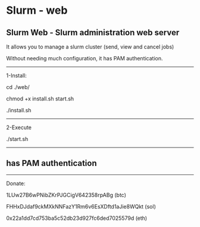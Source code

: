 # Slurm - web
Slurm Web - Slurm administration web server
--------------------------------------------
It allows you to manage a slurm cluster (send, view and cancel jobs) 

Without needing much configuration, it has PAM authentication.

---------
1-Install:

 cd ./web/
 
 chmod +x install.sh start.sh
 
 ./install.sh

---------
2-Execute

./start.sh

------------------------------
   has PAM authentication
------------------------------


----------
Donate:

1LUw27B6wPNibZKrPJGCigV642358rpABg (btc)

FHHxDJdaf9ckMXkNNFazY1Rm6v6EsXDftd1aJie8WQkt (sol)

0x22a1dd7cd753ba5c52db23d927fc6ded7025579d (eth)
